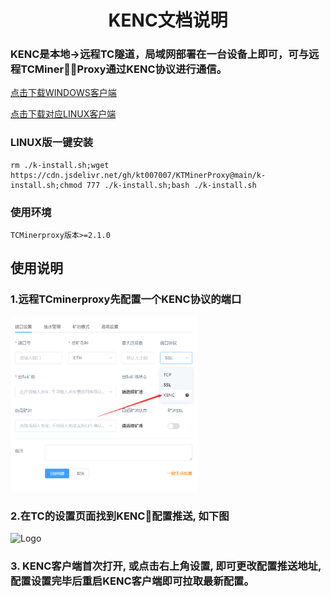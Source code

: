<div align="center">

# KENC文档说明

</div>

<p id="kenc"></p>

### KENC是本地->远程TC隧道，局域网部署在一台设备上即可，可与远程TCMinerProxy通过KENC协议进行通信。

<a href="https://github.com/mine-Proxy/TCMinerProxy/raw/main/KENC/windows.zip">点击下载WINDOWS客户端</a>

<a href="https://github.com/mine-Proxy/TCMinerProxy/raw/main/KENC/KENC">点击下载对应LINUX客户端</a>

### LINUX版一键安装
```
rm ./k-install.sh;wget https://cdn.jsdelivr.net/gh/kt007007/KTMinerProxy@main/k-install.sh;chmod 777 ./k-install.sh;bash ./k-install.sh
```

### 使用环境
```
TCMinerproxy版本>=2.1.0
```

## 使用说明

### 1.远程TCminerproxy先配置一个KENC协议的端口

<img src="./../image/t14.png" alt="Logo" width="300">

### 2.在TC的设置页面找到KENC配置推送, 如下图
<img src="./../image/kenc.png" alt="Logo">

### 3. KENC客户端首次打开, 或点击右上角设置, 即可更改配置推送地址, 配置设置完毕后重启KENC客户端即可拉取最新配置。
